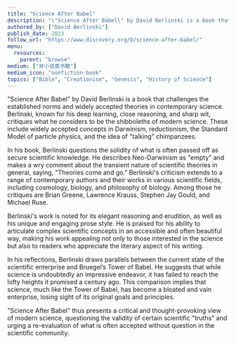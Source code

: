 ```yaml
---
title: "Science After Babel"
description: "\"Science After Babel\" by David Berlinski is a book that challenges the established norms and widely accepted theories in contemporary science. Berlinski, known for his deep learning, close reasoning, and sharp wit, critiques what he considers to be the shibboleths of modern science. These include widely accepted concepts in Darwinism, reductionism, the Standard Model of particle physics, and the idea of \"talking\" chimpanzees."
authored_by: ["David Berlinski"]
publish_date: 2023
follow_url: "https://www.discovery.org/b/science-after-babel/"
menu:
  resources:
    parent: "browse"
medium: ["非小说类书籍"]
medium_icon: "nonfiction-book"
topics: ["Bible", "Creationism", "Genesis", "History of Science"]
---
```


"Science After Babel" by David Berlinski is a book that challenges the established norms and widely accepted theories in contemporary science. Berlinski, known for his deep learning, close reasoning, and sharp wit, critiques what he considers to be the shibboleths of modern science. These include widely accepted concepts in Darwinism, reductionism, the Standard Model of particle physics, and the idea of "talking" chimpanzees.

In his book, Berlinski questions the solidity of what is often passed off as secure scientific knowledge. He describes Neo-Darwinism as "empty" and makes a wry comment about the transient nature of scientific theories in general, saying, "Theories come and go." Berlinski's criticism extends to a range of contemporary authors and their works in various scientific fields, including cosmology, biology, and philosophy of biology. Among those he critiques are Brian Greene, Lawrence Krauss, Stephen Jay Gould, and Michael Ruse.

Berlinski's work is noted for its elegant reasoning and erudition, as well as his unique and engaging prose style. He is praised for his ability to articulate complex scientific concepts in an accessible and often beautiful way, making his work appealing not only to those interested in the science but also to readers who appreciate the literary aspect of his writing.

In his reflections, Berlinski draws parallels between the current state of the scientific enterprise and Bruegel’s Tower of Babel. He suggests that while science is undoubtedly an impressive endeavor, it has failed to reach the lofty heights it promised a century ago. This comparison implies that science, much like the Tower of Babel, has become a bloated and vain enterprise, losing sight of its original goals and principles.

"Science After Babel" thus presents a critical and thought-provoking view of modern science, questioning the validity of certain scientific "truths" and urging a re-evaluation of what is often accepted without question in the scientific community​.